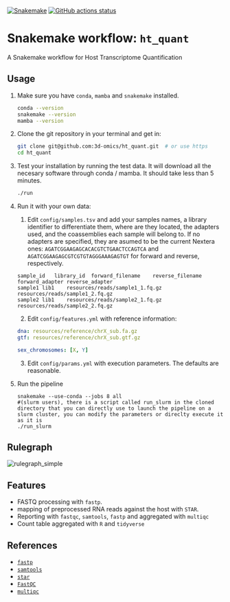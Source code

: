 [![Snakemake](https://img.shields.io/badge/snakemake-≥8-brightgreen.svg)](https://snakemake.github.io)
[![GitHub actions status](https://github.com/3d-omics/ht_quant/workflows/Tests/badge.svg?branch=devel)](https://github.com/3d-omics/ht_quant/actions?query=branch%3Adevel+workflow%3ATests)

# Snakemake workflow: `ht_quant`

A Snakemake workflow for Host Transcriptome Quantification


## Usage

1. Make sure you have `conda`, `mamba` and `snakemake` installed.
    ```bash
    conda --version
    snakemake --version
    mamba --version
    ```

2. Clone the git repository in your terminal and get in:
    ```bash
    git clone git@github.com:3d-omics/ht_quant.git  # or use https
    cd ht_quant
    ```

3. Test your installation by running the test data. It will download all the necesary software through conda / mamba. It should take less than 5 minutes.
    ```bash
    ./run
    ```

4. Run it with your own data:

   1. Edit `config/samples.tsv` and add your samples names, a library identifier to differentiate them, where are they located, the adapters used, and the coassemblies each sample will belong to. If no adapters are specified, they are asumed to be the current Nextera ones: `AGATCGGAAGAGCACACGTCTGAACTCCAGTCA` and `AGATCGGAAGAGCGTCGTGTAGGGAAAGAGTGT` for forward and reverse, respectively.

    ```tsv
    sample_id	library_id	forward_filename	reverse_filename	forward_adapter	reverse_adapter
    sample1	lib1	resources/reads/sample1_1.fq.gz	resources/reads/sample1_2.fq.gz
    sample2	lib1	resources/reads/sample2_1.fq.gz	resources/reads/sample2_2.fq.gz
    ```

    2. Edit `config/features.yml` with reference information:

    ```yaml
    dna: resources/reference/chrX_sub.fa.gz
    gtf: resources/reference/chrX_sub.gtf.gz

    sex_chromosomes: [X, Y]
    ```

    3. Edit `config/params.yml` with execution parameters. The defaults are reasonable.



5. Run the pipeline
     ```
     snakemake --use-conda --jobs 8 all
     #(slurm users), there is a script called run_slurm in the cloned directory that you can directly use to launch the pipeline on a slurm cluster, you can modify the parameters or direclty execute it as it is
     ./run_slurm
     ```


## Rulegraph

![rulegraph_simple](rulegraph_simple.svg)


## Features
- FASTQ processing with `fastp`.
- mapping of preprocessed RNA reads against the host with `STAR`.
- Reporting with `fastqc`, `samtools`, `fastp` and aggregated with `multiqc`
- Count table aggregated with `R` and `tidyverse`


## References

- [`fastp`](https://github.com/OpenGene/fastp)
- [`samtools`](https://github.com/samtools/samtools)
- [`star`](https://github.com/alexdobin/STAR)
- [`FastQC`](https://github.com/s-andrews/FastQC)
- [`multiqc`](https://github.com/ewels/MultiQC)
